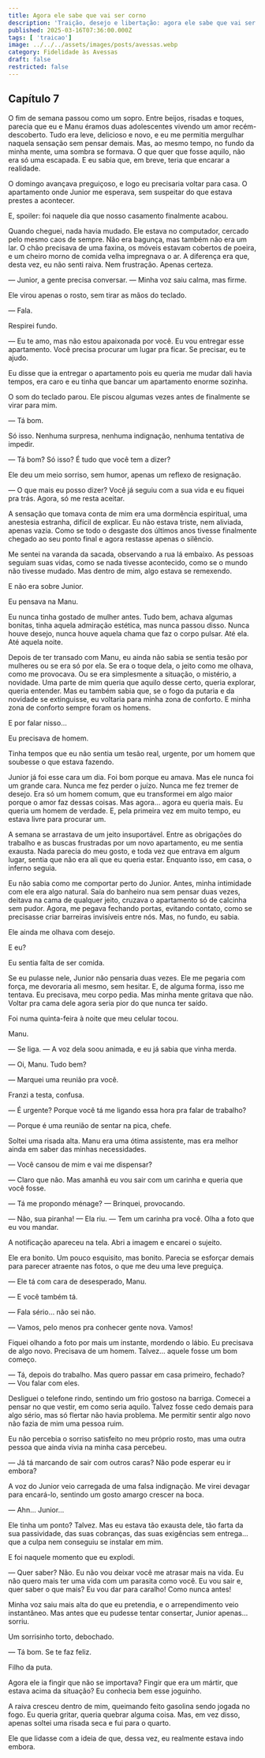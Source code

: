 ```yaml
---
title: Agora ele sabe que vai ser corno
description: 'Traição, desejo e libertação: agora ele sabe que vai ser corno, mas será que consegue resistir ao prazer de ver tudo acontecer diante dos seus olhos?'
published: 2025-03-16T07:36:00.000Z
tags: [ 'traicao']
image: ../../../assets/images/posts/avessas.webp
category: Fidelidade às Avessas
draft: false
restricted: false
---
```


## Capítulo 7

O fim de semana passou como um sopro. Entre beijos, risadas e toques, parecia que eu e Manu éramos duas adolescentes vivendo um amor recém-descoberto. Tudo era leve, delicioso e novo, e eu me permitia mergulhar naquela sensação sem pensar demais. Mas, ao mesmo tempo, no fundo da minha mente, uma sombra se formava. O que quer que fosse aquilo, não era só uma escapada. E eu sabia que, em breve, teria que encarar a realidade.

O domingo avançava preguiçoso, e logo eu precisaria voltar para casa. O apartamento onde Junior me esperava, sem suspeitar do que estava prestes a acontecer.

E, spoiler: foi naquele dia que nosso casamento finalmente acabou.

Quando cheguei, nada havia mudado. Ele estava no computador, cercado pelo mesmo caos de sempre. Não era bagunça, mas também não era um lar. O chão precisava de uma faxina, os móveis estavam cobertos de poeira, e um cheiro morno de comida velha impregnava o ar. A diferença era que, desta vez, eu não senti raiva. Nem frustração. Apenas certeza.

— Junior, a gente precisa conversar. — Minha voz saiu calma, mas firme.

Ele virou apenas o rosto, sem tirar as mãos do teclado.

— Fala.

Respirei fundo.

— Eu te amo, mas não estou apaixonada por você. Eu vou entregar esse apartamento. Você precisa procurar um lugar pra ficar. Se precisar, eu te ajudo.

Eu disse que ia entregar o apartamento pois eu queria me mudar dali havia tempos, era caro e eu tinha que bancar um apartamento enorme sozinha.

O som do teclado parou. Ele piscou algumas vezes antes de finalmente se virar para mim.

— Tá bom.

Só isso. Nenhuma surpresa, nenhuma indignação, nenhuma tentativa de impedir.

— Tá bom? Só isso? É tudo que você tem a dizer?

Ele deu um meio sorriso, sem humor, apenas um reflexo de resignação.

— O que mais eu posso dizer? Você já seguiu com a sua vida e eu fiquei pra trás. Agora, só me resta aceitar.

A sensação que tomava conta de mim era uma dormência espiritual, uma anestesia estranha, difícil de explicar. Eu não estava triste, nem aliviada, apenas vazia. Como se todo o desgaste dos últimos anos tivesse finalmente chegado ao seu ponto final e agora restasse apenas o silêncio.

Me sentei na varanda da sacada, observando a rua lá embaixo. As pessoas seguiam suas vidas, como se nada tivesse acontecido, como se o mundo não tivesse mudado. Mas dentro de mim, algo estava se remexendo.

E não era sobre Junior.

Eu pensava na Manu.

Eu nunca tinha gostado de mulher antes. Tudo bem, achava algumas bonitas, tinha aquela admiração estética, mas nunca passou disso. Nunca houve desejo, nunca houve aquela chama que faz o corpo pulsar. Até ela. Até aquela noite.

Depois de ter transado com Manu, eu ainda não sabia se sentia tesão por mulheres ou se era só por ela. Se era o toque dela, o jeito como me olhava, como me provocava. Ou se era simplesmente a situação, o mistério, a novidade. Uma parte de mim queria que aquilo desse certo, queria explorar, queria entender. Mas eu também sabia que, se o fogo da putaria e da novidade se extinguisse, eu voltaria para minha zona de conforto. E minha zona de conforto sempre foram os homens.

E por falar nisso…

Eu precisava de homem.

Tinha tempos que eu não sentia um tesão real, urgente, por um homem que soubesse o que estava fazendo.

Junior já foi esse cara um dia. Foi bom porque eu amava. Mas ele nunca foi um grande cara. Nunca me fez perder o juízo. Nunca me fez tremer de desejo. Era só um homem comum, que eu transformei em algo maior porque o amor faz dessas coisas. Mas agora… agora eu queria mais. Eu queria um homem de verdade. E, pela primeira vez em muito tempo, eu estava livre para procurar um.

A semana se arrastava de um jeito insuportável. Entre as obrigações do trabalho e as buscas frustradas por um novo apartamento, eu me sentia exausta. Nada parecia do meu gosto, e toda vez que entrava em algum lugar, sentia que não era ali que eu queria estar. Enquanto isso, em casa, o inferno seguia.

Eu não sabia como me comportar perto do Junior. Antes, minha intimidade com ele era algo natural. Saía do banheiro nua sem pensar duas vezes, deitava na cama de qualquer jeito, cruzava o apartamento só de calcinha sem pudor. Agora, me pegava fechando portas, evitando contato, como se precisasse criar barreiras invisíveis entre nós. Mas, no fundo, eu sabia.

Ele ainda me olhava com desejo.

E eu?

Eu sentia falta de ser comida.

Se eu pulasse nele, Junior não pensaria duas vezes. Ele me pegaria com força, me devoraria ali mesmo, sem hesitar. E, de alguma forma, isso me tentava. Eu precisava, meu corpo pedia. Mas minha mente gritava que não. Voltar pra cama dele agora seria pior do que nunca ter saído.

Foi numa quinta-feira à noite que meu celular tocou.

Manu.

— Se liga. — A voz dela soou animada, e eu já sabia que vinha merda.

— Oi, Manu. Tudo bem?

— Marquei uma reunião pra você.

Franzi a testa, confusa.

— É urgente? Porque você tá me ligando essa hora pra falar de trabalho?

— Porque é uma reunião de sentar na pica, chefe.

Soltei uma risada alta. Manu era uma ótima assistente, mas era melhor ainda em saber das minhas necessidades.

— Você cansou de mim e vai me dispensar?

— Claro que não. Mas amanhã eu vou sair com um carinha e queria que você fosse.

— Tá me propondo ménage? — Brinquei, provocando.

— Não, sua piranha! — Ela riu. — Tem um carinha pra você. Olha a foto que eu vou mandar.

A notificação apareceu na tela. Abri a imagem e encarei o sujeito.

Ele era bonito. Um pouco esquisito, mas bonito. Parecia se esforçar demais para parecer atraente nas fotos, o que me deu uma leve preguiça.

— Ele tá com cara de desesperado, Manu.

— E você também tá.

— Fala sério… não sei não.

— Vamos, pelo menos pra conhecer gente nova. Vamos!

Fiquei olhando a foto por mais um instante, mordendo o lábio. Eu precisava de algo novo. Precisava de um homem. Talvez… aquele fosse um bom começo.

— Tá, depois do trabalho. Mas quero passar em casa primeiro, fechado?  
— Vou falar com eles.

Desliguei o telefone rindo, sentindo um frio gostoso na barriga. Comecei a pensar no que vestir, em como seria aquilo. Talvez fosse cedo demais para algo sério, mas só flertar não havia problema. Me permitir sentir algo novo não fazia de mim uma pessoa ruim.

Eu não percebia o sorriso satisfeito no meu próprio rosto, mas uma outra pessoa que ainda vivia na minha casa percebeu.

— Já tá marcando de sair com outros caras? Não pode esperar eu ir embora?

A voz do Junior veio carregada de uma falsa indignação. Me virei devagar para encará-lo, sentindo um gosto amargo crescer na boca.

— Ahn… Junior…

Ele tinha um ponto? Talvez. Mas eu estava tão exausta dele, tão farta da sua passividade, das suas cobranças, das suas exigências sem entrega… que a culpa nem conseguiu se instalar em mim.

E foi naquele momento que eu explodi.

— Quer saber? Não. Eu não vou deixar você me atrasar mais na vida. Eu não quero mais ter uma vida com um parasita como você. Eu vou sair e, quer saber o que mais? Eu vou dar para caralho! Como nunca antes!

Minha voz saiu mais alta do que eu pretendia, e o arrependimento veio instantâneo. Mas antes que eu pudesse tentar consertar, Junior apenas… sorriu.

Um sorrisinho torto, debochado.

— Tá bom. Se te faz feliz.

Filho da puta.

Agora ele ia fingir que não se importava? Fingir que era um mártir, que estava acima da situação? Eu conhecia bem esse joguinho.

A raiva cresceu dentro de mim, queimando feito gasolina sendo jogada no fogo. Eu queria gritar, queria quebrar alguma coisa. Mas, em vez disso, apenas soltei uma risada seca e fui para o quarto.

Ele que lidasse com a ideia de que, dessa vez, eu realmente estava indo embora.